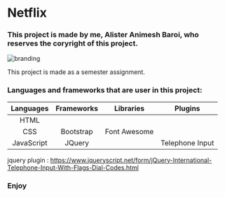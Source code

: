 # Netflix

### This project is made by me, Alister Animesh Baroi, who reserves the coryright of this project.
![branding](https://github.com/AlisterBaroi/Netflix/assets/44337842/9991da5c-ef9e-4c84-a887-644491b7d43f)


This project is made as a semester assignment.

### Languages and frameworks that are user in this project:

| Languages  | Frameworks | Libraries    |    Plugins     | 
| :--------: | :--------: | :----------: |  :----------:  | 
| HTML       |            |              |                | 
| CSS        | Bootstrap  | Font Awesome |                | 
| JavaScript |   JQuery   |              | Telephone Input| 

jquery plugin : https://www.jqueryscript.net/form/jQuery-International-Telephone-Input-With-Flags-Dial-Codes.html

### Enjoy

 

